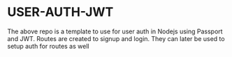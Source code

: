 # USER-AUTH-JWT

The above repo is a template to use for user auth in Nodejs using Passport and JWT. Routes are created to signup and login. They can later be used to setup auth for routes as well
